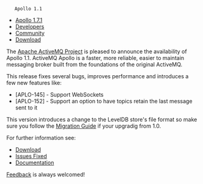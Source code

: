       Apollo 1.1

*   [Apollo 1.7.1](../../index.html)
*   [Developers](../../communitydevelopers.md)
*   [Community](../../community/index.html)
*   [Download](../..OverviewOverview/Overview/download.md)

The [Apache ActiveMQ Project](http://activemq.apache.org) is pleased to announce the availability of Apollo 1.1. ActiveMQ Apollo is a faster, more reliable, easier to maintain messaging broker built from the foundations of the original ActiveMQ.

This release fixes several bugs, improves performance and introduces a few new features like:

*   \[APLO-145\] - Support WebSockets
*   \[APLO-152\] - Support an option to have topics retain the last message sent to it

This version introduces a change to the LevelDB store's file format so make sure you follow the [Migration Guide](http://activemq.apache.org/apollo/versions/1.1/website/documentationmigration-guide.md) if your upgradig from 1.0.

For further information see:

*   [Download](http://activemq.apache.org/apolloOverviewOverview/Overview/download.md)
*   [Issues Fixed](https://issues.apache.org/jira/secure/ReleaseNote.jspa?version=12316477&styleName=Text&projectId=12311310&Create=Create)
*   [Documentation](http://activemq.apache.org/apollo/versions/1.1/website/documentation)

[Feedback](http://activemq.apache.org/community/index.html) is always welcomed!